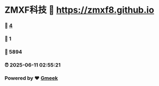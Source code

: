 # ZMXF科技 :link: https://zmxf8.github.io 
### :page_facing_up: [4](https://zmxf8.github.io/tag.html) 
### :speech_balloon: 1 
### :hibiscus: 5894 
### :alarm_clock: 2025-06-11 02:55:21 
### Powered by :heart: [Gmeek](https://github.com/Meekdai/Gmeek)
